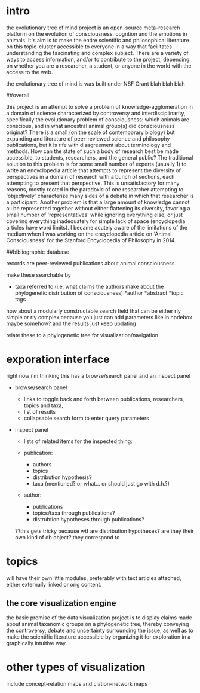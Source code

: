 # intro

the evolutionary tree of mind project is an open-source meta-research platform on the evolution of consciousness, cogntion and the emotions in animals. It's aim is to make the entire scientific and philosophical literature on this topic-cluster accessible to everyone in a way that facilitates understanding the fascinating and complex subject. There are a variety of ways to access information, and/or to contribute to the project, depending on whether you are a researcher, a student, or anyone in the world with the access to the web.

the evolutionary tree of mind is was built under NSF Grant blah blah blah


##overall


this project is an attempt to solve a problem of knowledge-agglomeration in a domain of science characterized by controversy and interdisciplinarity, specifically the evolutionary problem of consciousness: which animals are conscious, and in what ancestral animal group(s) did consciousness originat? There is a small (on the scale of contemporary biology) but expanding and literature of peer-reviewed science and philosophy publications, but it is rife with disagreement about terminology and methods. How can the state of such a body of research best be made accessible, to students, researchers, and the general public?
The traditional solution to this problem is for some small number of experts (usually 1) to write an encyclopedia article that attempts to represent the diversity of perspectives in a domain of research with a bunch of sections, each attempting to present that perspective. This is unsatisfactory for many reasons, mostly rooted in the paradoxic of one researcher attempting to 'objectively' characterize many sides of a debate in which that researcher is a participant.
Another problem is that a large amount of knowledge cannot all be represented together without either flattening its diversity, favoring a small number of 'representatives' while ignoring everything else, or just covering everything inadequately for simple lack of space (encyclopedia articles have word limits).
I became acutely aware of the limitations of the medium when I was working on the encyclopedia article on 'Animal Consciousness' for the Stanford Encyclopedia of Philosophy in 2014.




##bibliographic database

records are peer-reviewed publications about animal consciousness

make these searchable by

 * taxa referred to (i.e. what claims the authors make about the phylogenetic distribution of consciousness)
 *author
 *abstract
 *topic tags

how about a modularly constructable search field that can be either rly simple or rly complex because you just can add parameters like in nodebox maybe somehow?
and the results just keep updating



relate these to a phylogenetic tree for visualization/navigation

# exporation interface

right now i'm thinking this has a browse/search panel and an inspect panel

  * browse/search panel

    * links to toggle back and forth between publications, researchers, topics and taxa,
    * list of results
    * collapsable search form to enter query parameters

  * inspect panel
    * lists of related items for the inspected thing:

    * publication:
      * authors
      * topics
      * distribution hypothesis?
      * taxa (mentioned? or what... or should just go with d.h.?)

    * author:
      * publications
      * topics/taxa through publications?
      * distrubtion hypotheses through publications?

    ??this gets tricky because wtf are distribution hypotheses? are they their own kind of db object? they correspond to




# topics
 will have their own little modules, preferably with text articles attached, either externally linked or orig content.


## the core visualization engine

the basic premise of the data visualization project is to display claims made about animal taxanomic groups on a phylogenetic tree, thereby conveying the controversy, debate and uncertainty surrounding the issue, as well as to make the scientific literature accessible by organizing it for exploration in a graphically intuitive way.

# other types of visualization

include concept-relation maps and ciation-network maps
